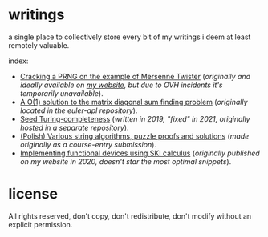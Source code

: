 # writings
a single place to collectively store every bit of my writings i deem at least remotely valuable.

index:
 * [Cracking a PRNG on the example of Mersenne Twister](p1.md) (_originally and ideally available on [my website](palaiologos.rocks/?id=9), but due to OVH incidents it's temporarily unavailable_).
 * [A O(1) solution to the matrix diagonal sum finding problem](pe28.pdf) (_originally located in the euler-apl repository_).
 * [Seed Turing-completeness](tc-seed.pdf) (_written in 2019, "fixed" in 2021, originally hosted in a separate repository_).
 * [(Polish) Various string algorithms, puzzle proofs and solutions](tasks.pfg) (_made originally as a course-entry submission_).
 * [Implementing functional devices using SKI calculus](ski.pdf) (_originally published on my website in 2020, doesn't star the most optimal snippets_).

# license

All rights reserved, don't copy, don't redistribute, don't modify without an explicit permission.
